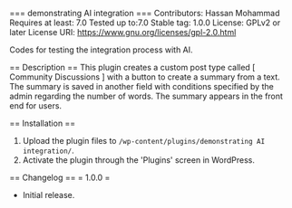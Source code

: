 === demonstrating AI integration  ===
Contributors: Hassan Mohammad
Requires at least: 7.0
Tested up to:7.0
Stable tag: 1.0.0
License: GPLv2 or later
License URI: https://www.gnu.org/licenses/gpl-2.0.html

Codes for testing the integration process with AI.

== Description ==
This plugin creates a custom post type called [ Community Discussions ]  with a button to create a summary from a text. 
The summary is saved in another field with conditions specified by the admin regarding the number of words. 
The summary appears in the front end for users.

== Installation ==
1. Upload the plugin files to `/wp-content/plugins/demonstrating AI integration/`.
2. Activate the plugin through the 'Plugins' screen in WordPress.

== Changelog ==
= 1.0.0 =
* Initial release.
